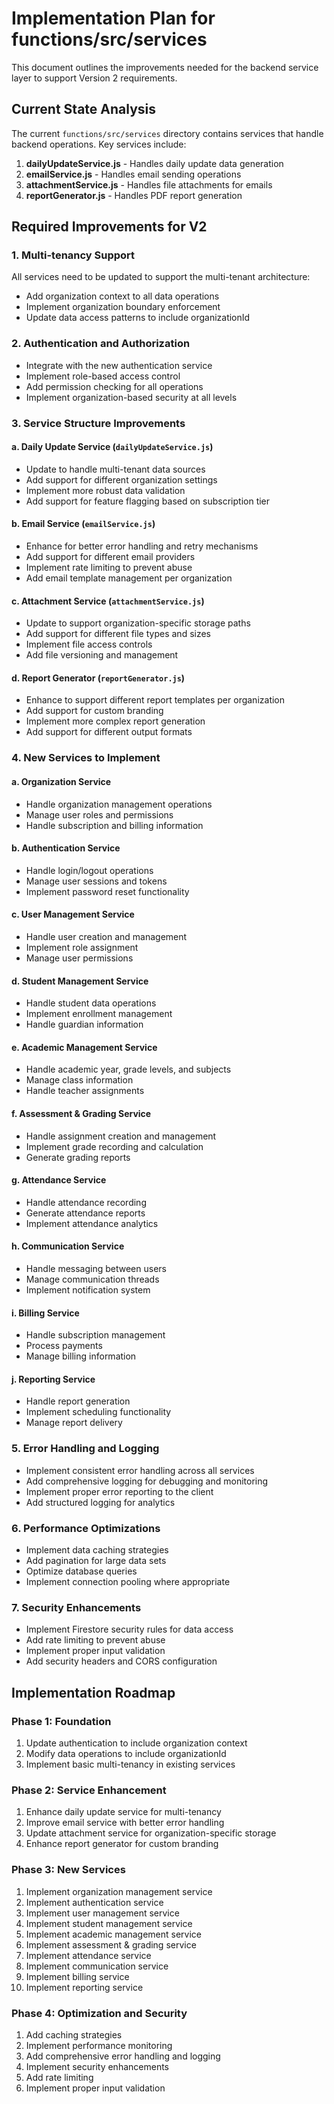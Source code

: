 # Implementation Plan for functions/src/services

This document outlines the improvements needed for the backend service layer to support Version 2 requirements.

## Current State Analysis

The current `functions/src/services` directory contains services that handle backend operations. Key services include:

1. **dailyUpdateService.js** - Handles daily update data generation
2. **emailService.js** - Handles email sending operations
3. **attachmentService.js** - Handles file attachments for emails
4. **reportGenerator.js** - Handles PDF report generation

## Required Improvements for V2

### 1. Multi-tenancy Support

All services need to be updated to support the multi-tenant architecture:

- Add organization context to all data operations
- Implement organization boundary enforcement
- Update data access patterns to include organizationId

### 2. Authentication and Authorization

- Integrate with the new authentication service
- Implement role-based access control
- Add permission checking for all operations
- Implement organization-based security at all levels

### 3. Service Structure Improvements

#### a. Daily Update Service (`dailyUpdateService.js`)
- Update to handle multi-tenant data sources
- Add support for different organization settings
- Implement more robust data validation
- Add support for feature flagging based on subscription tier

#### b. Email Service (`emailService.js`)
- Enhance for better error handling and retry mechanisms
- Add support for different email providers
- Implement rate limiting to prevent abuse
- Add email template management per organization

#### c. Attachment Service (`attachmentService.js`)
- Update to support organization-specific storage paths
- Add support for different file types and sizes
- Implement file access controls
- Add file versioning and management

#### d. Report Generator (`reportGenerator.js`)
- Enhance to support different report templates per organization
- Add support for custom branding
- Implement more complex report generation
- Add support for different output formats

### 4. New Services to Implement

#### a. Organization Service
- Handle organization management operations
- Manage user roles and permissions
- Handle subscription and billing information

#### b. Authentication Service
- Handle login/logout operations
- Manage user sessions and tokens
- Implement password reset functionality

#### c. User Management Service
- Handle user creation and management
- Implement role assignment
- Manage user permissions

#### d. Student Management Service
- Handle student data operations
- Implement enrollment management
- Handle guardian information

#### e. Academic Management Service
- Handle academic year, grade levels, and subjects
- Manage class information
- Handle teacher assignments

#### f. Assessment & Grading Service
- Handle assignment creation and management
- Implement grade recording and calculation
- Generate grading reports

#### g. Attendance Service
- Handle attendance recording
- Generate attendance reports
- Implement attendance analytics

#### h. Communication Service
- Handle messaging between users
- Manage communication threads
- Implement notification system

#### i. Billing Service
- Handle subscription management
- Process payments
- Manage billing information

#### j. Reporting Service
- Handle report generation
- Implement scheduling functionality
- Manage report delivery

### 5. Error Handling and Logging

- Implement consistent error handling across all services
- Add comprehensive logging for debugging and monitoring
- Implement proper error reporting to the client
- Add structured logging for analytics

### 6. Performance Optimizations

- Implement data caching strategies
- Add pagination for large data sets
- Optimize database queries
- Implement connection pooling where appropriate

### 7. Security Enhancements

- Implement Firestore security rules for data access
- Add rate limiting to prevent abuse
- Implement proper input validation
- Add security headers and CORS configuration

## Implementation Roadmap

### Phase 1: Foundation
1. Update authentication to include organization context
2. Modify data operations to include organizationId
3. Implement basic multi-tenancy in existing services

### Phase 2: Service Enhancement
1. Enhance daily update service for multi-tenancy
2. Improve email service with better error handling
3. Update attachment service for organization-specific storage
4. Enhance report generator for custom branding

### Phase 3: New Services
1. Implement organization management service
2. Implement authentication service
3. Implement user management service
4. Implement student management service
5. Implement academic management service
6. Implement assessment & grading service
7. Implement attendance service
8. Implement communication service
9. Implement billing service
10. Implement reporting service

### Phase 4: Optimization and Security
1. Add caching strategies
2. Implement performance monitoring
3. Add comprehensive error handling and logging
4. Implement security enhancements
5. Add rate limiting
6. Implement proper input validation